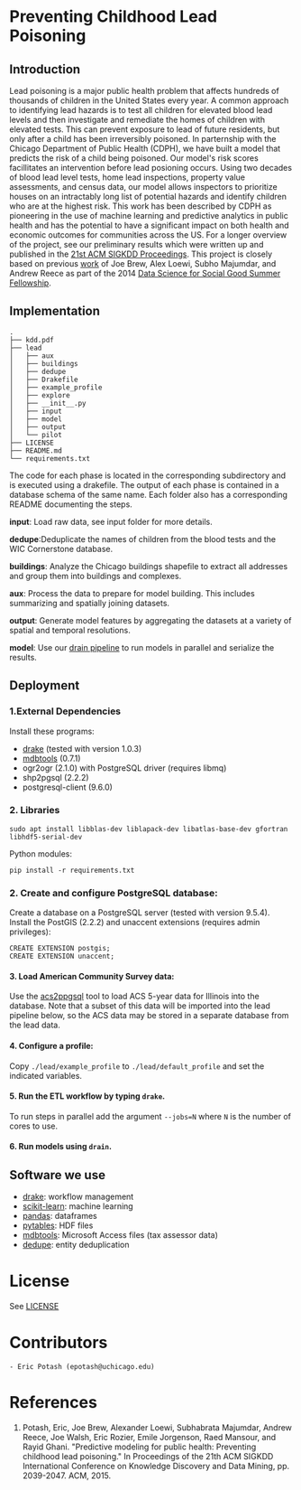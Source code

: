 Preventing Childhood Lead Poisoning
====

## Introduction

Lead poisoning is a major public health problem that affects hundreds of thousands of children in the United States every
year. A common approach to identifying lead hazards is to test all children for elevated blood lead levels and then investigate
and remediate the homes of children with elevated tests. This can prevent exposure to lead of future residents,
but only after a child has been irreversibly poisoned. In parternship with the Chicago Department of Public
Health (CDPH),  we have built a model that predicts the risk of a child being poisoned. Our model's risk scores facillitates
an intervention before lead posioning occurs. Using two decades of blood lead level tests, home lead inspections, property value assessments,
and census data, our model allows inspectors to prioritize houses on an intractably long list of potential hazards
and identify children who are at the highest risk. This work has been described by CDPH as pioneering in the use
of machine learning and predictive analytics in public health and has the potential to have a significant impact on both
health and economic outcomes for communities across the US. For a longer overview of the project, see our preliminary results which were written up and
published in the [21st ACM SIGKDD Proceedings](https://github.com/dssg/lead-public/raw/master/kdd.pdf). This project is closely based on previous
[work](https://dssg.uchicago.edu/project/predictive-analytics-to-prevent-lead-poisoning-in-children/) of Joe Brew, Alex Loewi, Subho Majumdar, and Andrew Reece
as part of the 2014 [Data Science for Social Good Summer Fellowship](http://dssg.uchicago.edu).

## Implementation

```
.
├── kdd.pdf
├── lead
│   ├── aux
│   ├── buildings
│   ├── dedupe
│   ├── Drakefile
│   ├── example_profile
│   ├── explore
│   ├── __init__.py
│   ├── input
│   ├── model
│   ├── output
│   └── pilot
├── LICENSE
├── README.md
└── requirements.txt
```
The code for each phase is located in the corresponding subdirectory and is executed using a drakefile.
The output of each phase is contained in a database schema of the same name. Each folder also has a
corresponding README documenting the steps.

**input**: Load raw data, see input folder for more details.

**dedupe**:Deduplicate the names of children from the blood tests and the WIC Cornerstone database.

**buildings**: Analyze the Chicago buildings shapefile to extract all addresses and group them into buildings and complexes.

**aux**: Process the data to prepare for model building. This includes summarizing and spatially joining datasets.

**output**: Generate model features by aggregating the datasets at a variety of spatial and temporal resolutions.

**model**: Use our [drain pipeline](https://github.com/dssg/drain/) to run models in parallel and serialize the results.


## Deployment

### 1.External Dependencies
Install these programs:
- [drake](https://github.com/Factual/drake) (tested with version 1.0.3)
- [mdbtools](https://github.com/brianb/mdbtools) (0.7.1)
- ogr2ogr (2.1.0) with PostgreSQL driver (requires libmq)
- shp2pgsql (2.2.2)
- postgresql-client (9.6.0)

### 2. Libraries
```
sudo apt install libblas-dev liblapack-dev libatlas-base-dev gfortran libhdf5-serial-dev
```

Python modules:
```
pip install -r requirements.txt
```


### 2. Create and configure PostgreSQL database:
Create a database on a PostgreSQL server (tested with version 9.5.4).
Install the PostGIS (2.2.2) and unaccent extensions (requires admin privileges):
```
CREATE EXTENSION postgis;
CREATE EXTENSION unaccent;
```

#### 3. Load American Community Survey data:
Use the [acs2ppgsql](https://github.com/dssg/acs2pgsql) tool to load ACS 5-year data for Illinois into the database.
Note that a subset of this data will be imported into the lead pipeline below, so the ACS data may be stored in a separate database from the lead data.

#### 4. Configure a profile:
Copy `./lead/example_profile` to `./lead/default_profile` and set the indicated variables.


#### 5. Run the ETL workflow by typing `drake`.
To run steps in parallel add the argument `--jobs=N` where `N` is the number of cores to use.

#### 6. Run models using `drain`.

## Software we use
  - [drake](https://github.com/Factual/drake): workflow management
  - [scikit-learn](http://scikit-learn.org/): machine learning
  - [pandas](http://pandas.pydata.org/): dataframes
  - [pytables](http://www.pytables.org/): HDF files
  - [mdbtools](https://github.com/brianb/mdbtools): Microsoft Access files (tax assessor data)
  - [dedupe](https://github.com/datamade/dedupe): entity deduplication


# License

See [LICENSE](https://raw.githubusercontent.com/dssg/public-lead/master/LICENSE)

# Contributors
    - Eric Potash (epotash@uchicago.edu)

# References
 1. Potash, Eric, Joe Brew, Alexander Loewi, Subhabrata Majumdar, Andrew Reece, Joe Walsh, Eric Rozier, Emile Jorgenson, Raed Mansour, and Rayid Ghani. "Predictive modeling for public health: Preventing childhood lead poisoning." In Proceedings of the 21th ACM SIGKDD International Conference on Knowledge Discovery and Data Mining, pp. 2039-2047. ACM, 2015.
